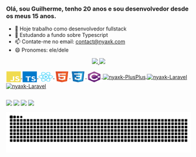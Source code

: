 ### Olá, sou Guilherme, tenho 20 anos e sou desenvolvedor desde os meus 15 anos.

- 🔭 Hoje trabalho como desenvolvedor fullstack
- 🌱 Estudando a fundo sobre Typescript
- 📫 Contate-me no email: contact@nyaxk.com
- 😄 Pronomes: ele/dele

<div align="center">
  <a href="https://github.com/nyaxk">
  <img height="180em" src="https://github-readme-stats.vercel.app/api?username=nyaxk&show_icons=true&theme=dark&include_all_commits=true&count_private=true"/>
  <img height="180em" src="https://github-readme-stats.vercel.app/api/top-langs/?username=nyaxk&layout=compact&langs_count=7&theme=dark"/>
</div>

<div style="display: inline_block"><br>
  <img align="center" alt="nyaxk-Js" height="30" width="40" src="https://raw.githubusercontent.com/devicons/devicon/master/icons/javascript/javascript-plain.svg">
  <img align="center" alt="nyaxk-Ts" height="30" width="40" src="https://raw.githubusercontent.com/devicons/devicon/master/icons/typescript/typescript-plain.svg">
  <img align="center" alt="nyaxk-React" height="30" width="40" src="https://raw.githubusercontent.com/devicons/devicon/master/icons/react/react-original.svg">
  <img align="center" alt="nyaxk-HTML" height="30" width="40" src="https://raw.githubusercontent.com/devicons/devicon/master/icons/html5/html5-original.svg">
  <img align="center" alt="nyaxk-CSS" height="30" width="40" src="https://raw.githubusercontent.com/devicons/devicon/master/icons/css3/css3-original.svg">
  <img align="center" alt="nyaxk-Csharp" height="30" width="40" src="https://raw.githubusercontent.com/devicons/devicon/master/icons/csharp/csharp-original.svg">
  <img align="center" alt="nyaxk-PlusPlus" height="30" width="40" src="https://cdn.jsdelivr.net/gh/devicons/devicon/icons/cplusplus/cplusplus-original.svg" />
  <img align="center" alt="nyaxk-Laravel" height="30" width="40" src="https://cdn.jsdelivr.net/gh/devicons/devicon/icons/laravel/laravel-plain.svg" />
  <img align="center" alt="nyaxk-Laravel" height="30" width="40" src="https://cdn.jsdelivr.net/gh/devicons/devicon/icons/linux/linux-original.svg" />
</div>

##

<div> 
  <a href="https://instagram.com/nyaxkk" target="_blank"><img src="https://img.shields.io/badge/-Instagram-%23E4405F?style=for-the-badge&logo=instagram&logoColor=white" target="_blank"></a>
 	<a href="https://www.twitch.tv/nyaxk" target="_blank"><img src="https://img.shields.io/badge/Twitch-9146FF?style=for-the-badge&logo=twitch&logoColor=white" target="_blank"></a>
   <a href = "mailto:contact@nyaxk.com"><img src="https://img.shields.io/badge/-Gmail-%23333?style=for-the-badge&logo=gmail&logoColor=white" target="_blank"></a>
  <a href="https://www.linkedin.com/in/nyaxk" target="_blank"><img src="https://img.shields.io/badge/-LinkedIn-%230077B5?style=for-the-badge&logo=linkedin&logoColor=white" target="_blank"></a> 
 
  ![Snake animation](https://github.com/nyaxk/nyaxk/blob/output/github-contribution-grid-snake.svg)
 
</div>
